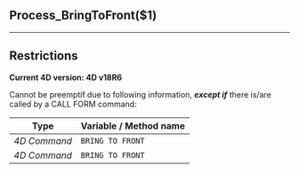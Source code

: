 ﻿## Process_BringToFront($1)---## Restrictions**Current 4D version: 4D v18R6**Cannot be preemptif due to following information, ***except if*** there is/are called by a CALL FORM command:|Type|Variable / Method name||------|------||*4D Command*|`BRING TO FRONT`||*4D Command*|`BRING TO FRONT`|